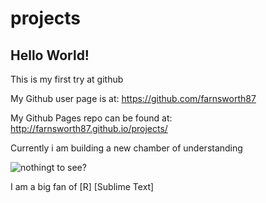 projects
========

## Hello World!

This is my first try at github

My Github user page is at: https://github.com/farnsworth87

My Github Pages repo can be found at: http://farnsworth87.github.io/projects/

Currently i am building a new chamber of understanding

![nothingt to see?](http://i.imgur.com/300sj.gif)

I am a big fan of
[R]
[Sublime Text]